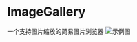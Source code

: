# ImageGallery
一个支持图片缩放的简易图片浏览器
![示例图](https://upload-images.jianshu.io/upload_images/5425523-10b7d3da8921603a.png?imageMogr2/auto-orient/strip%7CimageView2/2/w/1240)
